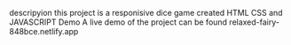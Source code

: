descripyion this project is a responisive dice game created HTML CSS and JAVASCRIPT 
Demo  A live demo of the  project can be found   relaxed-fairy-848bce.netlify.app
